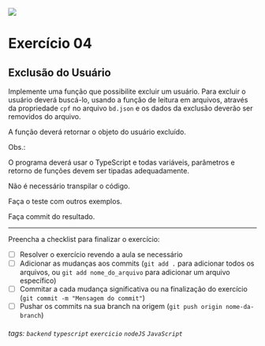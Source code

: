 ![](https://i.imgur.com/xG74tOh.png)

# Exercício 04

## Exclusão do Usuário

Implemente uma função que possibilite excluir um usuário. Para excluir o usuário deverá buscá-lo, usando a função de leitura em arquivos, através da propriedade `cpf` no arquivo `bd.json` e os dados da exclusão deverão ser removidos do arquivo.

A função deverá retornar o objeto do usuário excluído.

Obs.:

O programa deverá usar o TypeScript e todas variáveis, parâmetros e retorno de funções devem ser tipadas adequadamente.

Não é necessário transpilar o código.

Faça o teste com outros exemplos.

Faça commit do resultado.

---

Preencha a checklist para finalizar o exercício:

-   [ ] Resolver o exercício revendo a aula se necessário
-   [ ] Adicionar as mudanças aos commits (`git add .` para adicionar todos os arquivos, ou `git add nome_do_arquivo` para adicionar um arquivo específico)
-   [ ] Commitar a cada mudança significativa ou na finalização do exercício (`git commit -m "Mensagem do commit"`)
-   [ ] Pushar os commits na sua branch na origem (`git push origin nome-da-branch`)

###### tags: `backend` `typescript` `exercicio` `nodeJS` `JavaScript`